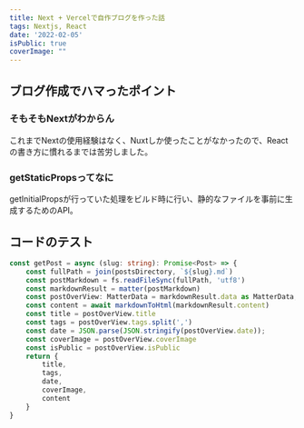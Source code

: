 ```yaml
---
title: Next + Vercelで自作ブログを作った話
tags: Nextjs, React
date: '2022-02-05'
isPublic: true
coverImage: ""
---
```


## ブログ作成でハマったポイント

### そもそもNextがわからん

これまでNextの使用経験はなく、Nuxtしか使ったことがなかったので、Reactの書き方に慣れるまでは苦労しました。

### getStaticPropsってなに

getInitialPropsが行っていた処理をビルド時に行い、静的なファイルを事前に生成するためのAPI。

## コードのテスト

```typescript
const getPost = async (slug: string): Promise<Post> => {
    const fullPath = join(postsDirectory, `${slug}.md`)
    const postMarkdown = fs.readFileSync(fullPath, 'utf8')
    const markdownResult = matter(postMarkdown)
    const postOverView: MatterData = markdownResult.data as MatterData;
    const content = await markdownToHtml(markdownResult.content)
    const title = postOverView.title
    const tags = postOverView.tags.split(',')
    const date = JSON.parse(JSON.stringify(postOverView.date));
    const coverImage = postOverView.coverImage
    const isPublic = postOverView.isPublic
    return {
        title,
        tags,
        date,
        coverImage,
        content
    }
}
```
